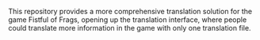 This repository provides a more comprehensive translation solution for the game Fistful of Frags, opening up the translation interface, where people could translate more information in the game with only one translation file.